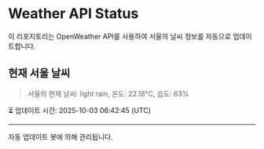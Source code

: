 
# Weather API Status

이 리포지토리는 OpenWeather API를 사용하여 서울의 날씨 정보를 자동으로 업데이트합니다.

## 현재 서울 날씨
> 서울의 현재 날씨: light rain, 온도: 22.18°C, 습도: 63%

⏳ 업데이트 시간: 2025-10-03 06:42:45 (UTC)

---
자동 업데이트 봇에 의해 관리됩니다.
